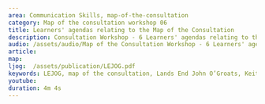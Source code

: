 ```yaml
---
area: Communication Skills, map-of-the-consultation
category: Map of the consultation workshop 06
title: Learners' agendas relating to the Map of the Consultation
description: Consultation Workshop - 6 Learners' agendas relating to the Map of the Consultation
audio: /assets/audio/Map of the Consultation Workshop - 6 Learners' agendas relating to the Map of the Consultation - MQ.mp3
article: 
map:
ljog:  /assets/publication/LEJOG.pdf
keywords: LEJOG, map of the consultation, Lands End John O’Groats, Keith Birrell, learners, needs
youtube: 
duration: 4m 4s
--- 
```

